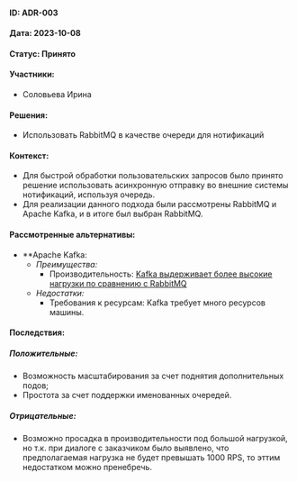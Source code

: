 #### ID: ADR-003

#### Дата: 2023-10-08

#### Статус: Принято

#### Участники:
- Соловьева Ирина

#### Решения:
- Использовать RabbitMQ в качестве очереди для нотификаций

#### Контекст:
- Для быстрой обработки пользовательских запросов было принято решение использовать асинхронную отправку во внешние системы нотификаций, используя очередь.
- Для реализации данного подхода были рассмотрены RabbitMQ и Apache Kafka, и в итоге был выбран RabbitMQ.

#### Рассмотренные альтернативы:

- **Apache Kafka:
	- _Преимущества:_  
		- Производительность: [Kafka выдерживает более высокие нагрузки по сравнению с RabbitMQ](https://www.confluent.io/blog/kafka-fastest-messaging-system/#:~:text=We%20found%20that%20Kafka%20delivers%20the%20best%20throughput)
	- _Недостатки:_ 
		- Требования к ресурсам: Kafka требует много ресурсов машины.
#### Последствия:

##### Положительные:
* Возможность масштабирования за счет поднятия дополнительных подов;
* Простота за счет поддержки именованных очередей.

##### Отрицательные:
 - Возможно просадка в производительности под большой нагрузкой, но т.к. при диалоге с заказчиком было выявлено, что предполагаемая нагрузка не будет превышать 1000 RPS, то эттим недостатком можно пренебречь.